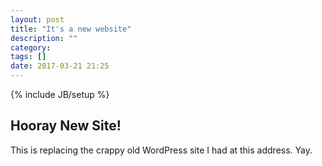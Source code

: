 ```yaml
---
layout: post
title: "It's a new website"
description: ""
category: 
tags: []
date: 2017-03-21 21:25
---
```

{% include JB/setup %}

## Hooray New Site!


This is replacing the crappy old WordPress site I had at this address.  Yay.